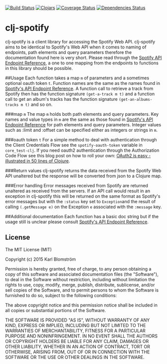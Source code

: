 [![Build Status](https://travis-ci.org/blmstrm/clj-spotify.svg?branch=master)](https://travis-ci.org/blmstrm/clj-spotify)
[![Clojars](https://img.shields.io/clojars/v/clj-spotify.svg)](http://clojars.org/clj-spotify)
[![Coverage Status](https://coveralls.io/repos/blmstrm/clj-spotify/badge.svg?branch=master&service=github)](https://coveralls.io/github/blmstrm/clj-spotify?branch=master)
[![Dependencies Status](http://jarkeeper.com/blmstrm/clj-spotify/status.png)](http://jarkeeper.com/blmstrm/clj-spotify)
# clj-spotify
clj-spotify is a client library for accessing the Spotify Web API. clj-spotify aims to be identical to Spotify's Web API when it comes to naming of endpoints, path elements and query parameters therefore the documentation found here is very short. Please read through the [Spotify API Endpoint Reference](https://developer.spotify.com/web-api/endpoint-reference/), a one to one mapping from the endpoints to functions in this library should be possible.  

##Usage
Each function takes a map `m` of parameters and a sometimes optional oauth token `t`. Function names are the same as the names found in [Spotify's API Endpoint Reference](https://developer.spotify.com/web-api/endpoint-reference/). A function call to retrieve a track from Spotify then has the function signature `(get-a-track m t)` and a function call to get an album's tracks has the function signature `(get-an-albums-tracks m t)` and so on.

###map `m`
The map `m` holds both path elements and query parameters.
Key names and value types in `m` are the same as those found in [Spotify's API Endpoint Reference](https://developer.spotify.com/web-api/endpoint-reference/) for path elements and query parameters. Integer values such as :limit and :offset can be specified either as integers or strings in `m`. 

###oauth token `t`
For a simple method to deal with authentication through the Client Credentials Flow see the `spotify-oauth-token` variable in `core_test-clj`. If you need oauth2 authentication through the Authorization Code Flow see this blog post on how to roll your own: [OAuth2 is easy - illustrated in 50 lines of Clojure](http://leonid.shevtsov.me/en/oauth2-is-easy). 

###Return values
clj-spotify returns the data received from the Spotify Web API unaltered but the response will be converted from json to a Clojure map.

###Error handling
Error messages received from Spotify are returned unaltered as received from the servers. If an API call would result in an exception in clj-spotify this will be returned on the same format as Spotify's error messages but with the `:status` key set to `Exception`and the result of calling `(.getMessage e)` on the Exception `e` associated with the `:message` key.

##Additional documentation
Each function has a basic doc string but if the usage still is unclear please consult [Spotify's API Endpoint Reference](https://developer.spotify.com/web-api/endpoint-reference/).

## License

The MIT License (MIT)

Copyright (c) 2015 Karl Blomström

Permission is hereby granted, free of charge, to any person obtaining a copy
of this software and associated documentation files (the "Software"), to deal
in the Software without restriction, including without limitation the rights
to use, copy, modify, merge, publish, distribute, sublicense, and/or sell
copies of the Software, and to permit persons to whom the Software is
furnished to do so, subject to the following conditions:

The above copyright notice and this permission notice shall be included in
all copies or substantial portions of the Software.

THE SOFTWARE IS PROVIDED "AS IS", WITHOUT WARRANTY OF ANY KIND, EXPRESS OR
IMPLIED, INCLUDING BUT NOT LIMITED TO THE WARRANTIES OF MERCHANTABILITY,
FITNESS FOR A PARTICULAR PURPOSE AND NONINFRINGEMENT. IN NO EVENT SHALL THE
AUTHORS OR COPYRIGHT HOLDERS BE LIABLE FOR ANY CLAIM, DAMAGES OR OTHER
LIABILITY, WHETHER IN AN ACTION OF CONTRACT, TORT OR OTHERWISE, ARISING FROM,
OUT OF OR IN CONNECTION WITH THE SOFTWARE OR THE USE OR OTHER DEALINGS IN
THE SOFTWARE.
